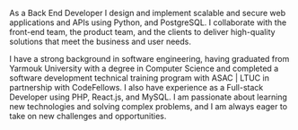 As a Back End Developer I design and implement scalable and secure web applications and APIs using Python, and PostgreSQL. I collaborate with the front-end team, the product team, and the clients to deliver high-quality solutions that meet the business and user needs. 

I have a strong background in software engineering, having graduated from Yarmouk University with a degree in Computer Science and completed a software development technical training program with ASAC | LTUC in partnership with CodeFellows. I also have experience as a Full-stack Developer using PHP, React.js, and MySQL. I am passionate about learning new technologies and solving complex problems, and I am always eager to take on new challenges and opportunities.
